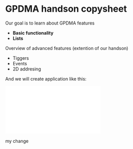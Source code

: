 # GPDMA handson copysheet 

Our goal is to learn about GPDMA features

* **Basic functionality**
* **Lists**

Overview of advanced features (extention of our handson)

* Tiggers
* Events
* 2D addresing

And we will create application like this:

![final application](./img/complete_application.json)

my change
